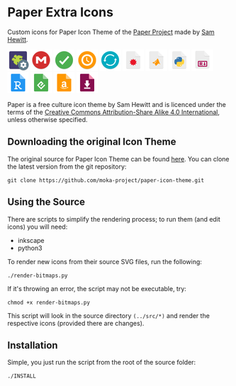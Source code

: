 # Paper Extra Icons

Custom icons for Paper Icon Theme of the [Paper Project](https://snwh.org/paper) made by [Sam Hewitt](http://snwh.org/).

![](Paper/48x48/apps/vineyard.png)
![](Paper/48x48/apps/mega.png)
![](Paper/48x48/emblems/mega-synced.png)
![](Paper/48x48/emblems/mega-pending.png)
![](Paper/48x48/emblems/mega-syncing.png)
![](Paper/48x48/mimetypes/application-mathematica.png)
![](Paper/48x48/mimetypes/text-x-matlab.png)
![](Paper/48x48/mimetypes/text-x-python3.png)
![](Paper/48x48/mimetypes/text-x-r-markdown.png)
![](Paper/48x48/mimetypes/application-x-r-project.png)
![](Paper/48x48/mimetypes/application-epub+zip.png)
![](Paper/48x48/mimetypes/application-x-mobipocket-ebook.png)
![](Paper/48x48/mimetypes/application-vnd.adobe.adept+xml.png)

Paper is a free culture icon theme by Sam Hewitt and is licenced under the terms of the [Creative Commons Attribution-Share Alike 4.0 International](https://creativecommons.org/licenses/by-sa/4.0/), unless otherwise specified.

## Downloading the original Icon Theme

The original source for Paper Icon Theme can be found [here](https://github.com/snwh/paper-icon-theme). You can clone the latest version from the git repository:

	git clone https://github.com/moka-project/paper-icon-theme.git

## Using the Source

There are scripts to simplify the rendering process; to run them (and edit icons) you will need:

 * inkscape
 * python3

To render new icons from their source SVG files, run the following:

	./render-bitmaps.py

If it's throwing an error, the script may not be executable, try:

	chmod +x render-bitmaps.py

This script will look in the source directory `(../src/*)` and render the respective icons (provided there are changes).

## Installation

Simple, you just run the script from the root of the source folder:
```bash
./INSTALL
